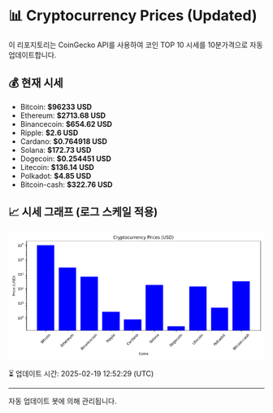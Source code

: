
# 📊 Cryptocurrency Prices (Updated)

이 리포지토리는 CoinGecko API를 사용하여 코인 TOP 10 시세를 10분가격으로 자동 업데이트합니다.

## 💰 현재 시세
- Bitcoin: **$96233 USD**
- Ethereum: **$2713.68 USD**
- Binancecoin: **$654.62 USD**
- Ripple: **$2.6 USD**
- Cardano: **$0.764918 USD**
- Solana: **$172.73 USD**
- Dogecoin: **$0.254451 USD**
- Litecoin: **$136.14 USD**
- Polkadot: **$4.85 USD**
- Bitcoin-cash: **$322.76 USD**

## 📈 시세 그래프 (로그 스케일 적용)
![Crypto Prices](crypto_prices.png)

⏳ 업데이트 시간: 2025-02-19 12:52:29 (UTC)

---
자동 업데이트 봇에 의해 관리됩니다.
